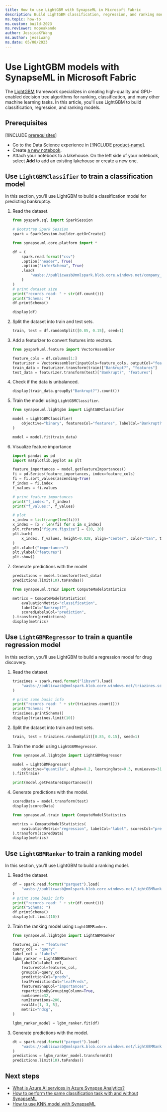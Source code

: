 ```yaml
---
title: How to use LightGBM with SynapseML in Microsoft Fabric
description: Build LightGBM classification, regression, and ranking models with SynapseML in Microsoft Fabric.
ms.topic: how-to
ms.custom: build-2023
ms.reviewer: mopeakande
author: JessicaXYWang
ms.author: jessiwang
ms.date: 05/08/2023
---
```


# Use LightGBM models with SynapseML in Microsoft Fabric

The [LightGBM](https://github.com/Microsoft/LightGBM) framework specializes in creating high-quality and GPU-enabled decision tree algorithms for ranking, classification, and many other machine learning tasks. In this article, you'll use LightGBM to build classification, regression, and ranking models.

## Prerequisites

[!INCLUDE [prerequisites](includes/prerequisites.md)]

* Go to the Data Science experience in [!INCLUDE [product-name](../includes/product-name.md)].
* Create [a new notebook](../data-engineering/how-to-use-notebook.md#create-notebooks).
* Attach your notebook to a lakehouse. On the left side of your notebook, select **Add** to add an existing lakehouse or create a new one.

## Use `LightGBMClassifier` to train a classification model

In this section, you'll use LightGBM to build a classification model for predicting bankruptcy.

1. Read the dataset.

    ```python
    from pyspark.sql import SparkSession
    
    # Bootstrap Spark Session
    spark = SparkSession.builder.getOrCreate()
    
    from synapse.ml.core.platform import *
    ```

    ```python
    df = (
        spark.read.format("csv")
        .option("header", True)
        .option("inferSchema", True)
        .load(
            "wasbs://publicwasb@mmlspark.blob.core.windows.net/company_bankruptcy_prediction_data.csv"
        )
    )
    # print dataset size
    print("records read: " + str(df.count()))
    print("Schema: ")
    df.printSchema()
    ```

    ```python
    display(df)
    ```

1. Split the dataset into train and test sets.

    ```python
    train, test = df.randomSplit([0.85, 0.15], seed=1)
    ```

1. Add a featurizer to convert features into vectors.

    ```python
    from pyspark.ml.feature import VectorAssembler
    
    feature_cols = df.columns[1:]
    featurizer = VectorAssembler(inputCols=feature_cols, outputCol="features")
    train_data = featurizer.transform(train)["Bankrupt?", "features"]
    test_data = featurizer.transform(test)["Bankrupt?", "features"]
    ```

1. Check if the data is unbalanced.

    ```python
    display(train_data.groupBy("Bankrupt?").count())
    ```

1. Train the model using `LightGBMClassifier`.

    ```python
    from synapse.ml.lightgbm import LightGBMClassifier
    
    model = LightGBMClassifier(
        objective="binary", featuresCol="features", labelCol="Bankrupt?", isUnbalance=True
    )
    ```

    ```python
    model = model.fit(train_data)
    ```

1. Visualize feature importance

    ```python
    import pandas as pd
    import matplotlib.pyplot as plt
    
    feature_importances = model.getFeatureImportances()
    fi = pd.Series(feature_importances, index=feature_cols)
    fi = fi.sort_values(ascending=True)
    f_index = fi.index
    f_values = fi.values
    
    # print feature importances
    print("f_index:", f_index)
    print("f_values:", f_values)
    
    # plot
    x_index = list(range(len(fi)))
    x_index = [x / len(fi) for x in x_index]
    plt.rcParams["figure.figsize"] = (20, 20)
    plt.barh(
        x_index, f_values, height=0.028, align="center", color="tan", tick_label=f_index
    )
    plt.xlabel("importances")
    plt.ylabel("features")
    plt.show()
    ```

1. Generate predictions with the model

    ```python
    predictions = model.transform(test_data)
    predictions.limit(10).toPandas()
    ```

    ```python
    from synapse.ml.train import ComputeModelStatistics
    
    metrics = ComputeModelStatistics(
        evaluationMetric="classification",
        labelCol="Bankrupt?",
        scoredLabelsCol="prediction",
    ).transform(predictions)
    display(metrics)
    ```

## Use `LightGBMRegressor` to train a quantile regression model

In this section, you'll use LightGBM to build a regression model for drug discovery.

1. Read the dataset.

    ```python
    triazines = spark.read.format("libsvm").load(
        "wasbs://publicwasb@mmlspark.blob.core.windows.net/triazines.scale.svmlight"
    )
    ```

    ```python
    # print some basic info
    print("records read: " + str(triazines.count()))
    print("Schema: ")
    triazines.printSchema()
    display(triazines.limit(10))
    ```

1. Split the dataset into train and test sets.

    ```python
    train, test = triazines.randomSplit([0.85, 0.15], seed=1)
    ```

1. Train the model using `LightGBMRegressor`.

    ```python
    from synapse.ml.lightgbm import LightGBMRegressor
    
    model = LightGBMRegressor(
        objective="quantile", alpha=0.2, learningRate=0.3, numLeaves=31
    ).fit(train)
    ```

    ```python
    print(model.getFeatureImportances())
    ```

1. Generate predictions with the model.

    ```python
    scoredData = model.transform(test)
    display(scoredData)
    ```

    ```python
    from synapse.ml.train import ComputeModelStatistics
    
    metrics = ComputeModelStatistics(
        evaluationMetric="regression", labelCol="label", scoresCol="prediction"
    ).transform(scoredData)
    display(metrics)
    ```

## Use `LightGBMRanker` to train a ranking model

In this section, you'll use LightGBM to build a ranking model.

1. Read the dataset.

    ```python
    df = spark.read.format("parquet").load(
        "wasbs://publicwasb@mmlspark.blob.core.windows.net/lightGBMRanker_train.parquet"
    )
    # print some basic info
    print("records read: " + str(df.count()))
    print("Schema: ")
    df.printSchema()
    display(df.limit(10))
    ```

1. Train the ranking model using `LightGBMRanker`.

    ```python
    from synapse.ml.lightgbm import LightGBMRanker
    
    features_col = "features"
    query_col = "query"
    label_col = "labels"
    lgbm_ranker = LightGBMRanker(
        labelCol=label_col,
        featuresCol=features_col,
        groupCol=query_col,
        predictionCol="preds",
        leafPredictionCol="leafPreds",
        featuresShapCol="importances",
        repartitionByGroupingColumn=True,
        numLeaves=32,
        numIterations=200,
        evalAt=[1, 3, 5],
        metric="ndcg",
    )
    ```

    ```python
    lgbm_ranker_model = lgbm_ranker.fit(df)
    ```

1. Generate predictions with the model.

    ```python
    dt = spark.read.format("parquet").load(
        "wasbs://publicwasb@mmlspark.blob.core.windows.net/lightGBMRanker_test.parquet"
    )
    predictions = lgbm_ranker_model.transform(dt)
    predictions.limit(10).toPandas()
    ```

## Next steps

- [What is Azure AI services in Azure Synapse Analytics?](./ai-services/ai-services-in-synapseml-bring-your-own-key.md)
- [How to perform the same classification task with and without SynapseML](classification-before-and-after-synapseml.md)
- [How to use KNN model with SynapseML](conditional-k-nearest-neighbors-exploring-art.md)
